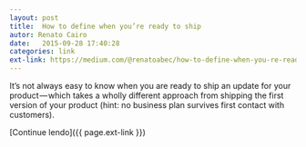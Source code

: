 ```yaml
---
layout: post
title:  How to define when you’re ready to ship
autor: Renato Cairo
date:   2015-09-28 17:40:28
categories: link
ext-link: https://medium.com/@renatoabec/how-to-define-when-you-re-ready-to-ship-321c414d3c69
---
```


It’s not always easy to know when you are ready to ship an update for your product — which takes a wholly different approach from shipping the first version of your product (hint: no business plan survives first contact with customers).

[Continue lendo]({{ page.ext-link }})
